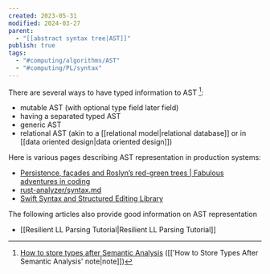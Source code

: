 ```yaml
---
created: 2023-05-31
modified: 2024-03-27
parent:
  - "[[abstract syntax tree|AST]]"
publish: true
tags:
  - "#computing/algorithms/AST"
  - "#computing/PL/syntax"
---
```

There are several ways to have typed information to AST [^typed]:
- mutable AST (with optional type field later field)
- having a separated typed AST
- generic AST
- relational AST (akin to a [[relational model|relational database]] or in [[data oriented design|data oriented design]])

Here is various pages describing AST representation in production systems:
- [Persistence, façades and Roslyn’s red-green trees | Fabulous adventures in coding](https://ericlippert.com/2012/06/08/red-green-trees/)
- [rust-analyzer/syntax.md](https://github.com/rust-lang/rust-analyzer/blob/master/docs/dev/syntax.md)
- [Swift Syntax and Structured Editing Library](https://github.com/apple/swift/tree/5e2c815edfd758f9b1309ce07bfc01c4bc20ec23/lib/Syntax)

The following articles also provide good information on AST representation
- [[Resilient LL Parsing Tutorial|Resilient LL Parsing Tutorial]]

[^typed]: [How to store types after Semantic Analysis](https://btmc.substack.com/p/how-to-store-types-after-semantic) ([['How to Store Types After Semantic Analysis' note|note]])